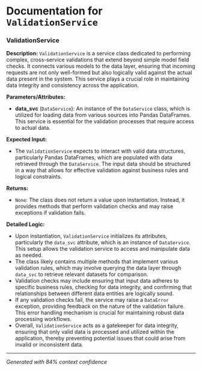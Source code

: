 # Documentation for `ValidationService`

### ValidationService

**Description:**
`ValidationService` is a service class dedicated to performing complex, cross-service validations that extend beyond simple model field checks. It connects various models to the data layer, ensuring that incoming requests are not only well-formed but also logically valid against the actual data present in the system. This service plays a crucial role in maintaining data integrity and consistency across the application.

**Parameters/Attributes:**
- **data_svc** (`DataService`): An instance of the `DataService` class, which is utilized for loading data from various sources into Pandas DataFrames. This service is essential for the validation processes that require access to actual data.

**Expected Input:**
- The `ValidationService` expects to interact with valid data structures, particularly Pandas DataFrames, which are populated with data retrieved through the `DataService`. The input data should be structured in a way that allows for effective validation against business rules and logical constraints.

**Returns:**
- `None`: The class does not return a value upon instantiation. Instead, it provides methods that perform validation checks and may raise exceptions if validation fails.

**Detailed Logic:**
- Upon instantiation, `ValidationService` initializes its attributes, particularly the `data_svc` attribute, which is an instance of `DataService`. This setup allows the validation service to access and manipulate data as needed.
- The class likely contains multiple methods that implement various validation rules, which may involve querying the data layer through `data_svc` to retrieve relevant datasets for comparison.
- Validation checks may include ensuring that input data adheres to specific business rules, checking for data integrity, and confirming that relationships between different data entities are logically sound.
- If any validation checks fail, the service may raise a `DataError` exception, providing feedback on the nature of the validation failure. This error handling mechanism is crucial for maintaining robust data processing workflows.
- Overall, `ValidationService` acts as a gatekeeper for data integrity, ensuring that only valid data is processed and utilized within the application, thereby preventing potential issues that could arise from invalid or inconsistent data.

---
*Generated with 84% context confidence*
